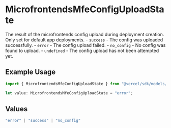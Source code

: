# MicrofrontendsMfeConfigUploadState

The result of the microfrontends config upload during deployment creation. Only set for default app deployments. - `success` - The config was uploaded successfully. - `error` - The config upload failed. - `no_config` - No config was found to upload. - `undefined` - The config upload has not been attempted yet.

## Example Usage

```typescript
import { MicrofrontendsMfeConfigUploadState } from "@vercel/sdk/models/canceldeploymentop.js";

let value: MicrofrontendsMfeConfigUploadState = "error";
```

## Values

```typescript
"error" | "success" | "no_config"
```